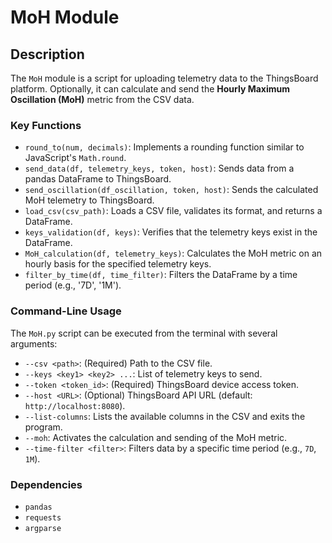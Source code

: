 # MoH Module

## Description

The `MoH` module is a script for uploading telemetry data to the ThingsBoard platform. Optionally, it can calculate and send the **Hourly Maximum Oscillation (MoH)** metric from the CSV data.

### Key Functions

-   `round_to(num, decimals)`: Implements a rounding function similar to JavaScript's `Math.round`.
-   `send_data(df, telemetry_keys, token, host)`: Sends data from a pandas DataFrame to ThingsBoard.
-   `send_oscillation(df_oscillation, token, host)`: Sends the calculated MoH telemetry to ThingsBoard.
-   `load_csv(csv_path)`: Loads a CSV file, validates its format, and returns a DataFrame.
-   `keys_validation(df, keys)`: Verifies that the telemetry keys exist in the DataFrame.
-   `MoH_calculation(df, telemetry_keys)`: Calculates the MoH metric on an hourly basis for the specified telemetry keys.
-   `filter_by_time(df, time_filter)`: Filters the DataFrame by a time period (e.g., '7D', '1M').

### Command-Line Usage

The `MoH.py` script can be executed from the terminal with several arguments:

-   `--csv <path>`: (Required) Path to the CSV file.
-   `--keys <key1> <key2> ...`: List of telemetry keys to send.
-   `--token <token_id>`: (Required) ThingsBoard device access token.
-   `--host <URL>`: (Optional) ThingsBoard API URL (default: `http://localhost:8080`).
-   `--list-columns`: Lists the available columns in the CSV and exits the program.
-   `--moh`: Activates the calculation and sending of the MoH metric.
-   `--time-filter <filter>`: Filters data by a specific time period (e.g., `7D`, `1M`).

### Dependencies

- `pandas`
- `requests`
- `argparse`
